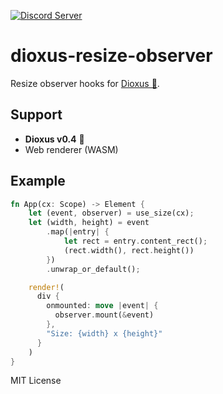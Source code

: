 [![Discord Server](https://img.shields.io/discord/899851952891002890.svg?logo=discord&style=flat-square)](https://discord.gg/sKJSVNSCDJ)

# dioxus-resize-observer
Resize observer hooks for [Dioxus 🧬](https://dioxuslabs.com/).

## Support
- **Dioxus v0.4** 🧬
- Web renderer (WASM)

## Example

```rust
fn App(cx: Scope) -> Element {
    let (event, observer) = use_size(cx);
    let (width, height) = event
        .map(|entry| {
            let rect = entry.content_rect();
            (rect.width(), rect.height())
        })
        .unwrap_or_default();

    render!(
      div { 
        onmounted: move |event| {
          observer.mount(&event)
        },
        "Size: {width} x {height}"
      }
    )
}
```

MIT License